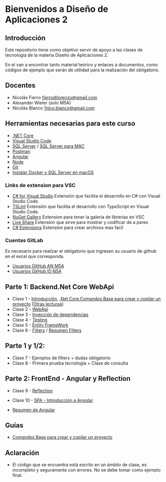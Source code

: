 # Bienvenidos a Diseño de Aplicaciones 2

## Introducción

Este repositorio tiene como objetivo servir de apoyo a las clases de tecnología de la materia Diseño de Aplicaciones 2.

En el van a encontrar tanto material teórico y enlaces a documentos, como códigos de ejemplo que serán de utilidad para la realización del obligatorio.


## Docentes

- Nicolás Fierro [fierrodilorenzo@gmail.com](mailto:fierrodilorenzo@gmail.com)
- Alexander Wieler (solo M5A)
- Nicolás Blanco [1nico.blanco@gmail.com](mailto:1nico.blanco@gmail.com)

## Herramientas necesarias para este curso

- [.NET Core](https://dotnet.microsoft.com/learn/dotnet/hello-world-tutorial/install)
- [Visual Studio Code](https://code.visualstudio.com/)
- [SQL Server](https://www.microsoft.com/es-mx/sql-server/sql-server-downloads?rtc=1) / [SQL Server para MAC](https://docs.microsoft.com/en-us/sql/linux/quickstart-install-connect-docker?view=sql-server-ver15&pivots=cs1-bash)
- [Postman](https://www.postman.com/)
- [Angular](https://angular.io/)
- [Node](https://nodejs.org/es/)
- [Git](https://git-scm.com/)
- [Instalar Docker y SQL Server en macOS](Clases/Guias/InstalacionSQLserverMacOS.md)

### Links de extension para VSC
 - [C# for Visual Studio](https://marketplace.visualstudio.com/items?itemName=ms-dotnettools.csharp) Extensión que facilita el desarrollo en C# con Visual Studio Code.
 - [TSLint](https://marketplace.visualstudio.com/items?itemName=ms-vscode.vscode-typescript-tslint-plugin) Extensión que facilita el desarrollo con TypeScript en Visual Studio Code.
 - [NuGet Gallery](https://marketplace.visualstudio.com/items?itemName=patcx.vscode-nuget-gallery) Extension para tener la galeria de librerias en VSC
 - [Live Share](https://marketplace.visualstudio.com/items?itemName=MS-vsliveshare.vsliveshare) Extension que sirve para mostrar y codificar de a pares
 - [C# Estensions](https://marketplace.visualstudio.com/items?itemName=jchannon.csharpextensions) Extension para crear archivos mas facil

### Cuentas GitLab

Es necesario para realizar el obligatorio que ingresen su usuario de github en el excel que corresponda.

- [Usuarios GitHub AN M5A](https://docs.google.com/spreadsheets/d/1BH2b0ZgVYWWmOZUwvV3nLnfOUZYWlFAuFxSHf-Qlc9A/edit?usp=sharing)
- [Usuarios GitHub ID N5A](https://docs.google.com/spreadsheets/d/17T3JJ7tKyLoUujzeiCcyDMvcS0ac7TVNhKKHmTU-udg/edit?usp=sharing)

## Parte 1: Backend.Net Core WebApi
- Clase 1 - [Introducción](/Clases/Clase_01-Intro/1.1-Introduccion.md), [.Net Core](/Clases/Clase_01-Intro/1.2-.NET_Core.md),[Comandos Base para crear y copilar un proyecto](/Clases/Clase_01-Intro/1.3-ComandosNetCore.md) ([Otras lecturas](https://cheerful-nation-1ca.notion.site/ASP-NET-Core-a1e2fee147cf44fbb2c6a7f962bd2341))
- Clase 2 - [WebApi](https://cheerful-nation-1ca.notion.site/WEB-API-b460683de96a4d66aed5660a9d4de8bf)
- Clase 3 - [Inyección de dependencias](https://cheerful-nation-1ca.notion.site/Inyecci-n-de-dependencia-084456a1937f40f4b6e767711c7ca1c9)
- Clase 4 - [Testing](https://cheerful-nation-1ca.notion.site/Unit-test-4554cc7a49bd4fe4a06c509de80ac77f)
- Clase 5 - [Entity FrameWork](https://cheerful-nation-1ca.notion.site/EF-CORE-c9c7991c5c9f414f8aa6f2abb2d6a83f)
- Clase 6 - [Filters](https://cheerful-nation-1ca.notion.site/Filtros-11ba7df748cd4240aba28ded55e55076) / [Resumen Filters](/Clases/Clase_6-Filters/Filters.md)

## Parte 1 y 1/2:  
- Clase 7 - Ejemplos de filters + dudas obligatorio
- Clase 8 - Primera prueba tecnología + Clase de consulta

## Parte 2: FrontEnd - Angular y Reflection
- Clase 9 - [Reflection](/Clases/Clase_9-Reflection/Reflection.md)
- Clase 10 - [SPA - Introducción a Angular](/Clases/Clase_10-SPA&Angular/Angular_y_las_SPAs.md)

- [Resumen de Angular](/Clases/Angular.md)

## Guías
- [Comandos Base para crear y copilar un proyecto](/Clases/Clase_01-Intro/Guias/ComandosNetCore.md)


## Aclaración
- El código que se encuentra está escrito en un ámbito de clase, es incompleto y seguramente con errores. No se debe tomar como ejemplo final.

